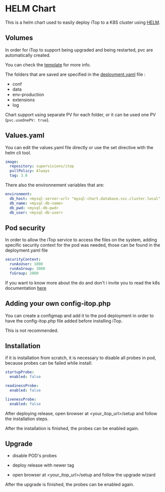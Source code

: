 # HELM Chart

This is a helm chart used to easily deploy iTop to a K8S cluster using [HELM](https://helm.sh/).

## Volumes

In order for iTop to support being upgraded and being restarted, pvc are automatically created.

You can check the [template](./templates/pvc.yaml) for more info.

The folders that are saved are specified in the [deployment.yaml](./templates/deployment.yaml) file :

- conf
- data
- env-production
- extensions
- log

Chart support using separate PV for each folder, or it can be used one PV (`pvc.useOnePV: true`).

## Values.yaml

You can edit the values.yaml file directly or use the set directive with the helm cli tool.

```yaml
image:
  repository: supervisions/itop
  pullPolicy: Always
  tag: 3.0
```

There also the environnement variables that are:

```yaml
environment:
  db_host: <mysql-server-url> "mysql-chart.database.svc.cluster.local"
  db_name: <mysql-db-name>
  db_pwd: <mysql-db-pwd>
  db_user: <mysql-db-user>
```

## Pod security

In order to allow the iTop service to access the files on the system, adding specific security context for the pod was needed, those can be found in the deployment.yaml file

```yaml
securityContext:
  runAsUser: 1000
  runAsGroup: 3000
  fsGroup: 2000
```

If you want to know more about the do and don't i invite you to read the k8s documentation [here](https://kubernetes.io/docs/tasks/configure-pod-container/security-context/)

## Adding your own config-itop.php

You can create a configmap and add it to the pod deployment in order to have the config-itop.php file added before installing iTop.

This is not recommended.

## Installation

if it is installation from scratch, it is necessary to disable all probes in pod,
because probes can be failed while install:

```yaml
startupProbe:
  enabled: false

readinessProbe:
  enabled: false

livenessProbe:
  enabled: false
```

After deploying release, open browser at <your_itop_url>/setup
and follow the installation steps.

After the installation is finished, the probes can be enabled again.

## Upgrade

- disable POD's probes

- deploy release with newer tag

- open browser at <your_itop_url>/setup and follow the upgrade wizard

After the upgrade is finished, the probes can be enabled again.
